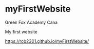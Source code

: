 # myFirstWebsite

Green Fox Academy
Cana

My first website

https://rob2301.github.io/myFirstWebsite/

